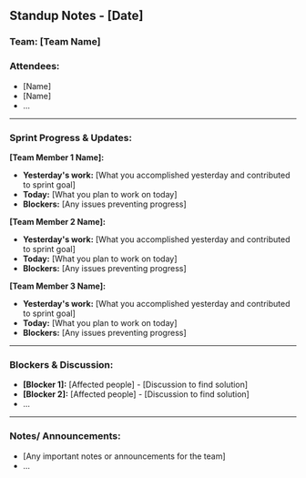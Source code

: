 ## Standup Notes - [Date]

### Team: [Team Name]

### Attendees:
- [Name]
- [Name]
- ...

---
### Sprint Progress & Updates:

**[Team Member 1 Name]:**
- **Yesterday's work:** [What you accomplished yesterday and contributed to sprint goal]
- **Today:** [What you plan to work on today]
- **Blockers:** [Any issues preventing progress]

**[Team Member 2 Name]:**
- **Yesterday's work:** [What you accomplished yesterday and contributed to sprint goal]
- **Today:** [What you plan to work on today]
- **Blockers:** [Any issues preventing progress]

**[Team Member 3 Name]:**
- **Yesterday's work:** [What you accomplished yesterday and contributed to sprint goal]
- **Today:** [What you plan to work on today]
- **Blockers:** [Any issues preventing progress]


---

### Blockers & Discussion:

- **[Blocker 1]:** [Affected people] - [Discussion to find solution]
- **[Blocker 2]:** [Affected people] - [Discussion to find solution]
- ...
---

### Notes/ Announcements:

- [Any important notes or announcements for the team]
- ...



